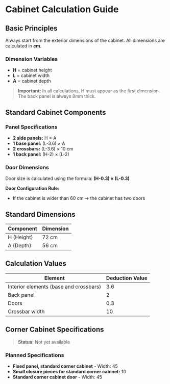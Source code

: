 # Cabinet Calculation Guide

## Basic Principles

Always start from the exterior dimensions of the cabinet. All dimensions are calculated in **cm**.

### Dimension Variables
- **H** = cabinet height
- **L** = cabinet width  
- **A** = cabinet depth

> **Important:** In all calculations, H must appear as the first dimension. The back panel is always 8mm thick.

## Standard Cabinet Components

### Panel Specifications
- **2 side panels:** H × A
- **1 base panel:** (L-3.6) × A
- **2 crossbars:** (L-3.6) × 10 cm
- **1 back panel:** (H-2) × (L-2)

### Door Dimensions
Door size is calculated using the formula: **(H-0.3) × (L-0.3)**

**Door Configuration Rule:**
- If the cabinet is wider than 60 cm → the cabinet has two doors

## Standard Dimensions

| Component | Dimension |
|-----------|-----------|
| H (Height) | 72 cm |
| A (Depth) | 56 cm |

## Calculation Values

| Element | Deduction Value |
|---------|-----------------|
| Interior elements (base and crossbars) | 3.6 |
| Back panel | 2 |
| Doors | 0.3 |
| Crossbar width | 10 |

## Corner Cabinet Specifications

> **Status:** Not yet available

### Planned Specifications
- **Fixed panel, standard corner cabinet** - Width: 45
- **Small closure pieces for standard corner cabinet:** 10
- **Standard corner cabinet door** - Width: 45
